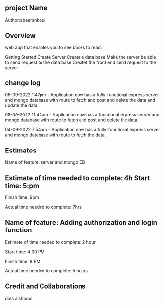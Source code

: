 ## project Name

Author:abeershboul

## Overview

web app that enables you to see books to read.

Getting Started Create Server Create a data base Make the server be able to send request to the data base Createt the front end send request to the server

## change log

06-09-2022 1:47pm - Application now has a fully-functional express server and mongo database with route to fetch and post and delete the data and update the data.

05-09-2022 11:42pm - Application now has a functional express server and mongo database with route to fetch and post and delete the data.

04-09-2022 7:54pm - Application now has a fully-functional express server and mongo database with route to fetch the data.

## Estimates
Name of feature: server and mongo DB

## Estimate of time needed to complete: 4h Start time: 5:pm

Finish time: 9pm

Actual time needed to complete: 7hrs

## Name of feature: Adding authorization and login function

Estimate of time needed to complete: 2 hour

Start time: 4:00 PM

Finish time: 8 PM

Actual time needed to complete: 5 hours


## Credit and Collaborations
dina alshboul